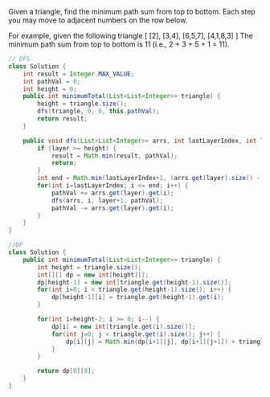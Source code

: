 Given a triangle, find the minimum path sum from top to bottom. Each step you may move to adjacent numbers on the row below.

For example, given the following triangle
[
     [2],
    [3,4],
   [6,5,7],
  [4,1,8,3]
]
The minimum path sum from top to bottom is 11 (i.e., 2 + 3 + 5 + 1 = 11).

```java
// DFS
class Solution {
    int result = Integer.MAX_VALUE;
    int pathVal = 0;
    int height = 0;
    public int minimumTotal(List<List<Integer>> triangle) {
        height = triangle.size();
        dfs(triangle, 0, 0, this.pathVal);
        return result;
    }

    public void dfs(List<List<Integer>> arrs, int lastLayerIndex, int layer, int pathVal) {
        if (layer >= height) {
            result = Math.min(result, pathVal);
            return;
        }
        int end = Math.min(lastLayerIndex+1, (arrs.get(layer).size() - 1));
        for(int i=lastLayerIndex; i <= end; i++) {
            pathVal += arrs.get(layer).get(i);
            dfs(arrs, i, layer+1, pathVal);
            pathVal -= arrs.get(layer).get(i);
        }
    }
}

//DP
class Solution {
    public int minimumTotal(List<List<Integer>> triangle) {
        int height = triangle.size();
        int[][] dp = new int[height][];
        dp[height-1] = new int[triangle.get(height-1).size()];
        for(int i=0; i < triangle.get(height-1).size(); i++) {
            dp[height-1][i] = triangle.get(height-1).get(i);
        }

        for(int i=height-2; i >= 0; i--) {
            dp[i] = new int[triangle.get(i).size()];
            for(int j=0; j < triangle.get(i).size(); j++) {
                dp[i][j] = Math.min(dp[i+1][j], dp[i+1][j+1]) + triangle.get(i).get(j);
            }
        }

        return dp[0][0];
    }    
}

```
